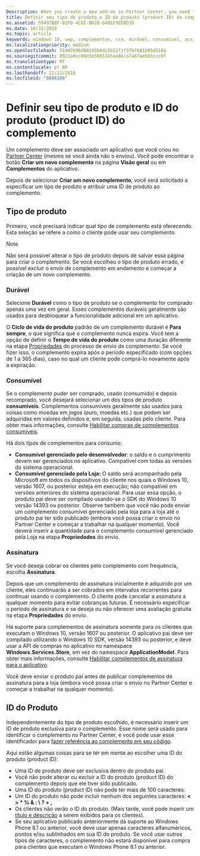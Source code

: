 ```yaml
---
Description: When you create a new add-on in Partner Center, you need to specify a product type and assign it a product ID.
title: Definir seu tipo de produto e ID do produto (product ID) do complemento
ms.assetid: 59497B0F-82F0-4CEE-B628-040EF9ED8D3D
ms.date: 10/31/2018
ms.topic: article
keywords: windows 10, uwp, complementos, cra, durável, consumível, assinatura, tipo de produto, id do produto, compra realizada em aplicativo, produto no aplicativo
ms.localizationpriority: medium
ms.openlocfilehash: 51807b96d80245b8dc5b22f1f376f603285d518a
ms.sourcegitcommit: 8921a9cc0dd3e5665345ae8eca7ab7aeb83ccc6f
ms.translationtype: MT
ms.contentlocale: pt-BR
ms.lasthandoff: 12/11/2018
ms.locfileid: "8886108"
---
```

# <a name="set-your-add-on-product-type-and-product-id"></a>Definir seu tipo de produto e ID do produto (product ID) do complemento

Um complemento deve ser associado um aplicativo que você criou no [Partner Center](https://partner.microsoft.com/dashboard) (mesmo se você ainda não o enviou). Você pode encontrar o botão **Criar um novo complemento** na página **Visão geral** ou em **Complementos** do aplicativo.

Depois de selecionar **Criar um novo complemento**, você será solicitado a especificar um tipo de produto e atribuir uma ID de produto ao complemento.

## <a name="product-type"></a>Tipo de produto

Primeiro, você precisará indicar qual tipo de complemento está oferecendo. Esta seleção se refere a como o cliente pode usar seu complemento.

> [!NOTE]
> Não será possível alterar o tipo de produto depois de salvar essa página para criar o complemento. Se você escolheu o tipo de produto errado, é possível excluir o envio de complemento em andamento e começar a criação de um novo complemento.

<span id="durable" />

### <a name="durable"></a>Durável

Selecione **Durável** como o tipo de produto se o complemento for comprado apenas uma vez em geral. Esses complementos duráveis geralmente são usados para desbloquear a funcionalidade adicional em um aplicativo.

O **Ciclo de vida do produto** padrão de um complemento durável é **Para sempre**, o que significa que o complemento nunca expira. Você tem a opção de definir o **Tempo de vida do produto** como uma duração diferente na etapa [Propriedades](enter-add-on-properties.md) do processo de envio de complemento. Se você fizer isso, o complemento expira após o período especificado (com opções de 1 a 365 dias), caso no qual um cliente pode comprá-lo novamente após a expiração.

### <a name="consumable"></a>Consumível

Se o complemento puder ser comprado, usado (consumido) e depois recomprado, você desejará selecionar um dos tipos de produto **consumíveis**. Complementos consumíveis geralmente são usados para coisas como moedas em jogos (ouro, moedas etc.) que podem ser adquiridas em valores definidos e, em seguida, usadas pelo cliente. Para obter mais informações, consulte [Habilitar compras de complementos consumíveis](../monetize/enable-consumable-add-on-purchases.md).

Há dois tipos de complementos para consumo:
- **Consumível gerenciado pelo desenvolvedor**: o saldo e o cumprimento devem ser gerenciados no aplicativo. Compatível com todas as versões do sistema operacional.
- **Consumível gerenciado pela Loja:** O saldo será acompanhado pela Microsoft em todos os dispositivos do cliente nos quais o Windows 10, versão 1607, ou posterior esteja em execução; não compatível em versões anteriores do sistema operacional. Para usar essa opção, o produto pai deve ser compilado usando-se o SDK do Windows 10 versão 14393 ou posterior. Observe também que você não pode enviar um complemento consumível gerenciado pela loja para a loja até o produto pai ter sido publicado (embora você possa criar o envio no Partner Center e começar a trabalhar na qualquer momento). Você deverá inserir a quantidade para o complemento consumível gerenciado pela Loja na etapa **Propriedades** do envio.

### <a name="subscription"></a>Assinatura

Se você deseja cobrar os clientes pelo complemento com frequência, escolha **Assinatura**.

Depois que um complemento de assinatura inicialmente é adquirido por um cliente, eles continuarão a ser cobrados em intervalos recorrentes para continuar usando o complemento. O cliente pode cancelar a assinatura a qualquer momento para evitar cobranças futuras. É necessário especificar o período de assinatura e se deseja ou não oferecer uma avaliação gratuita na etapa **Propriedades** do envio.

Há suporte para complementos de assinatura somente para os clientes que executam o Windows 10, versão 1607 ou posterior. O aplicativo pai deve ser compilado utilizando o Windows 10 SDK, versão 14393 ou posterior, e deve usar a API de compras no aplicativo no namespace **Windows.Services.Store**, em vez do namespace **ApplicationModel**. Para obter mais informações, consulte [Habilitar complementos de assinatura para o aplicativo](../monetize/enable-subscription-add-ons-for-your-app.md).

Você deve enviar o produto pai antes de publicar complementos de assinatura para a loja (embora você possa criar o envio no Partner Center e começar a trabalhar na qualquer momento).

## <a name="product-id"></a>ID do Produto

Independentemente do tipo de produto escolhido, é necessário inserir um ID de produto exclusiva para o complemento. Esse nome será usado para identificar o complemento no Partner Center, e você pode usar esse identificador para [fazer referência ao complemento em seu código](../monetize/in-app-purchases-and-trials.md#how-to-use-product-ids-for-add-ons-in-your-code).

Aqui estão algumas coisas para se ter em mente ao escolher uma ID do produto (product ID):

-   Uma ID de produto deve ser exclusiva dentro do produto pai.
-   Você não pode alterar ou excluir a ID do produto (product ID) do complemento depois que ele tiver sido publicado.
-   Uma ID do produto (product ID) não pode ter mais de 100 caracteres.
-   Um ID do produto não pode incluir nenhum dos seguintes caracteres: **&lt; &gt; \* % & : \\ ? + ,**
-   Os clientes não verão o ID do produto. (Mais tarde, você pode inserir um [título e descrição](create-add-on-descriptions.md) a serem exibidos para os clientes).
-   Se seu aplicativo publicado anteriormente dá suporte ao Windows Phone 8.1 ou anterior, você deve usar apenas caracteres alfanuméricos, pontos e/ou sublinhados em sua ID do produto. Se você usar outros tipos de caracteres, o complemento não estará disponível para compra para clientes que executam o Windows Phone 8.1 ou anterior.

 
